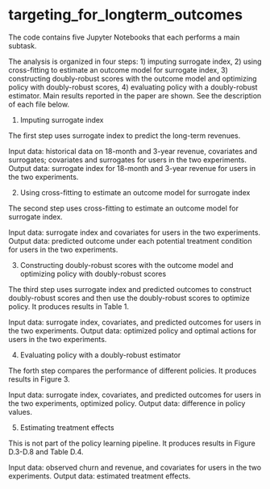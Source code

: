 # targeting_for_longterm_outcomes

The code contains five Jupyter Notebooks that each performs a main subtask. 

The analysis is organized in four steps: 1) imputing surrogate index, 2) using cross-fitting to estimate an outcome model for surrogate index, 3) constructing doubly-robust scores with the outcome model and optimizing policy with doubly-robust scores, 4) evaluating policy with a doubly-robust estimator. Main results reported in the paper are shown. See the description of each file below.

1. Imputing surrogate index

The first step uses surrogate index to predict the long-term revenues. 

Input data: historical data on 18-month and 3-year revenue, covariates and surrogates; covariates and surrogates for users in the two experiments. 
Output data: surrogate index for 18-month and 3-year revenue for users in the two experiments.

2. Using cross-fitting to estimate an outcome model for surrogate index

The second step uses cross-fitting to estimate an outcome model for surrogate index. 

Input data: surrogate index and covariates for users in the two experiments. 
Output data: predicted outcome under each potential treatment condition for users in the two experiments.

3. Constructing doubly-robust scores with the outcome model and optimizing policy with doubly-robust scores

The third step uses surrogate index and predicted outcomes to construct doubly-robust scores and then use the doubly-robust scores to optimize policy. It produces results in Table 1.

Input data: surrogate index, covariates, and predicted outcomes for users in the two experiments. 
Output data: optimized policy and optimal actions for users in the two experiments. 

4. Evaluating policy with a doubly-robust estimator

The forth step compares the performance of different policies. It produces results in Figure 3. 

Input data: surrogate index, covariates, and predicted outcomes for users in the two experiments, optimized policy.
Output data: difference in policy values.

5. Estimating treatment effects 

This is not part of the policy learning pipeline. It produces results in Figure D.3-D.8 and Table D.4.

Input data: observed churn and revenue, and covariates for users in the two experiments.
Output data: estimated treatment effects.
